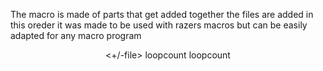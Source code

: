 The macro is made of parts that get added together the files are added in this oreder
it was made to be used with razers macros but can be easily adapted for any macro program
<header>
  <+/-file>
    <loop_header_1>loopcount<loop_header_2>
    <click>
    <loop_footer_1>loopcount<loop_footer_2>
<footer>
